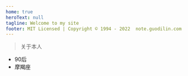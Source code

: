 ```yaml
---
home: true
heroText: null
tagline: Welcome to my site
footer: MIT Licensed | Copyright © 1994 - 2022  note.guodilin.com
---
```


> 关于本人
* 90后
* 摩羯座

